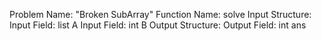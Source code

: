Problem Name: "Broken SubArray"
Function Name: solve
Input Structure:
Input Field: list<int> A
Input Field: int B
Output Structure:
Output Field: int ans
